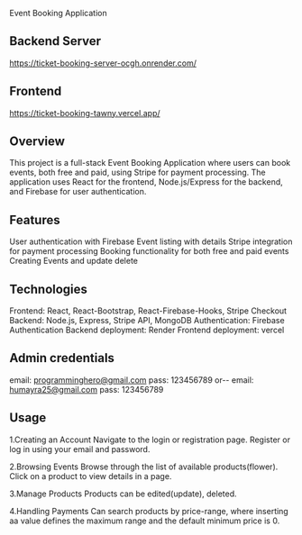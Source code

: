 Event Booking Application

## Backend Server

https://ticket-booking-server-ocgh.onrender.com/

## Frontend

https://ticket-booking-tawny.vercel.app/

## Overview

This project is a full-stack Event Booking Application where users can book events, both free and paid, using Stripe for payment processing. The application uses React for the frontend, Node.js/Express for the backend, and Firebase for user authentication.

## Features

User authentication with Firebase
Event listing with details
Stripe integration for payment processing
Booking functionality for both free and paid events
Creating Events and update delete

## Technologies

Frontend: React, React-Bootstrap, React-Firebase-Hooks, Stripe Checkout
Backend: Node.js, Express, Stripe API, MongoDB
Authentication: Firebase Authentication
Backend deployment: Render
Frontend deployment: vercel

## Admin credentials

email: programminghero@gmail.com
pass: 123456789
or--
email: humayra25@gmail.com
pass: 123456789

## Usage

1.Creating an Account
Navigate to the login or registration page.
Register or log in using your email and password.

2.Browsing Events
Browse through the list of available products(flower).
Click on a product to view details in a page.

3.Manage Products
Products can be edited(update), deleted.

4.Handling Payments
Can search products by price-range, where inserting aa value defines the maximum range and the default minimum price is 0.

